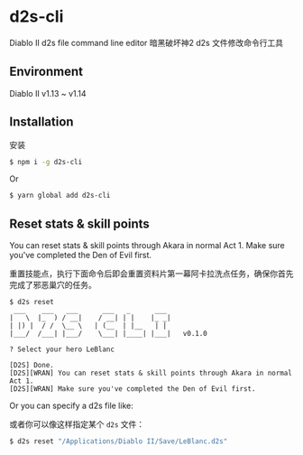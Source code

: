# d2s-cli

Diablo II d2s file command line editor
暗黑破坏神2 d2s 文件修改命令行工具

## Environment

Diablo II v1.13 ~ v1.14

## Installation

安装

```bash
$ npm i -g d2s-cli
```

Or

```bash
$ yarn global add d2s-cli
```

## Reset stats & skill points

You can reset stats & skill points through Akara in normal Act 1. Make sure you've completed the Den of Evil first.

重置技能点，执行下面命令后即会重置资料片第一幕阿卡拉洗点任务，确保你首先完成了邪恶巢穴的任务。

```text
$ d2s reset
 ___    ___   ___      ___   _      ___ 
|   \  |_  ) / __|    / __| | |    |_ _|
| |) |  / /  \__ \   | (__  | |__   | | 
|___/  /___| |___/    \___| |____| |___|   v0.1.0
                                          
? Select your hero LeBlanc

[D2S] Done.
[D2S][WRAN] You can reset stats & skill points through Akara in normal Act 1.
[D2S][WRAN] Make sure you've completed the Den of Evil first.
```

Or you can specify a d2s file like: 

或者你可以像这样指定某个 `d2s` 文件：

```bash
$ d2s reset "/Applications/Diablo II/Save/LeBlanc.d2s"
```